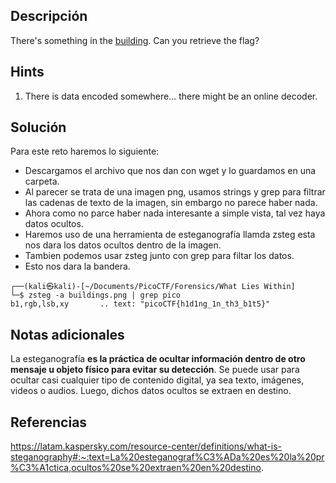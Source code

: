 ## **Descripción**
There's something in the [building](https://jupiter.challenges.picoctf.org/static/011955b303f293d60c8116e6a4c5c84f/buildings.png). Can you retrieve the flag?
## Hints
1. There is data encoded somewhere... there might be an online decoder.
## **Solución** 
Para este reto haremos lo siguiente:
- Descargamos el archivo que nos dan con wget y lo guardamos en una carpeta.
- Al parecer se trata de una imagen png, usamos strings y  grep para filtrar las cadenas de texto de la imagen, sin embargo no parece haber nada.
- Ahora como no parce haber nada interesante a simple vista, tal vez haya datos ocultos.
- Haremos uso de una herramienta de esteganografía llamda zsteg esta nos dara los datos ocultos dentro de la imagen.
- Tambien podemos usar zsteg junto con grep para filtar los datos.
- Esto nos dara la bandera.


```
┌──(kali㉿kali)-[~/Documents/PicoCTF/Forensics/What Lies Within]
└─$ zsteg -a buildings.png | grep pico
b1,rgb,lsb,xy       .. text: "picoCTF{h1d1ng_1n_th3_b1t5}"
```

## **Notas adicionales**
La esteganografía **es la práctica de ocultar información dentro de otro mensaje u objeto físico para evitar su detección**. Se puede usar para ocultar casi cualquier tipo de contenido digital, ya sea texto, imágenes, videos o audios. Luego, dichos datos ocultos se extraen en destino.
## **Referencias**
https://latam.kaspersky.com/resource-center/definitions/what-is-steganography#:~:text=La%20esteganograf%C3%ADa%20es%20la%20pr%C3%A1ctica,ocultos%20se%20extraen%20en%20destino.